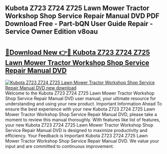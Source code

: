## Kubota Z723 Z724 Z725 Lawn Mower Tractor Workshop Shop Service Repair Manual DVD PDF Download Free - Part-bQN User Guide Repair - Service Owner Edition v8oau

# <h2><a href="http://bc48272.oget.top/?id=Kubota+Z723+Z724+Z725+Lawn+Mower+Tractor+Workshop+Shop+Service+Repair+Manual+DVD">🔗Download New 👉🔴 Kubota Z723 Z724 Z725 Lawn Mower Tractor Workshop Shop Service Repair Manual DVD</a></h2>

[![Kubota Z723 Z724 Z725 Lawn Mower Tractor Workshop Shop Service Repair Manual DVD new download](https://i.imgur.com/5g1atiW.png)](http://bc48272.oget.top/?id=Kubota+Z723+Z724+Z725+Lawn+Mower+Tractor+Workshop+Shop+Service+Repair+Manual+DVD)
Welcome to the Kubota Z723 Z724 Z725 Lawn Mower Tractor Workshop Shop Service Repair Manual DVD user manual, your ultimate resource for understanding and using your new product. Important Information Ahead To ensure the best experience with your new Kubota Z723 Z724 Z725 Lawn Mower Tractor Workshop Shop Service Repair Manual DVD, please take a moment to review this manual thoroughly. With features like list of features, your new Kubota Z723 Z724 Z725 Lawn Mower Tractor Workshop Shop Service Repair Manual DVD is designed to maximize productivity and efficiency. Your Feedback is Important Kubota Z723 Z724 Z725 Lawn Mower Tractor Workshop Shop Service Repair Manual DVD. We value your input and are committed to continuous improvement.

